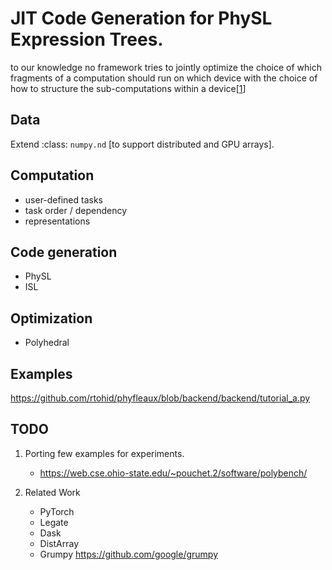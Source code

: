 <!-- Copyright (c) 2020 R. Tohid
Distributed under the Boost Software License, Version 1.0. (See accompanying
file LICENSE_1_0.txt or copy at http://www.boost.org/LICENSE_1_0.txt) -->

# JIT Code Generation for PhySL Expression Trees.

to our knowledge no framework tries to jointly optimize the choice of which
fragments of a computation should run on which device with the choice of how to
structure the sub-computations within a
device[[1](https://dl.acm.org/doi/pdf/10.1145/3317550.3321441?casa_token=0qiAy0aZ5icAAAAA:OFRfMm_LXd7nqZnCblXTTj9_a9ytx6YMy6jgrFVn7BxOgISkr5bAnByfo2o7oEiT0xHTDiWiTfU)]

## Data

Extend :class: `numpy.nd` [to support distributed and GPU arrays].

## Computation

* user-defined tasks
* task order / dependency 
* representations

## Code generation

* PhySL
* ISL

## Optimization

* Polyhedral

## Examples
https://github.com/rtohid/phyfleaux/blob/backend/backend/tutorial_a.py


## TODO
1. Porting few examples for experiments.
   - https://web.cse.ohio-state.edu/~pouchet.2/software/polybench/

2. Related Work
   - PyTorch
   - Legate
   - Dask
   - DistArray
   - Grumpy https://github.com/google/grumpy
